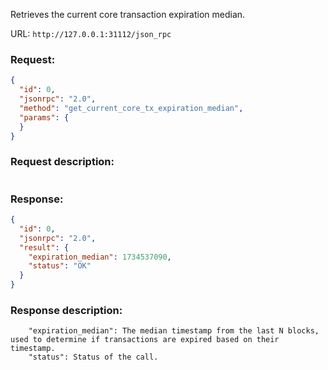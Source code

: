 Retrieves the current core transaction expiration median.

URL: ```http://127.0.0.1:31112/json_rpc```
### Request: 
```json
{
  "id": 0,
  "jsonrpc": "2.0",
  "method": "get_current_core_tx_expiration_median",
  "params": {
  }
}
```
### Request description: 
```

```

### Response: 
```json
{
  "id": 0,
  "jsonrpc": "2.0",
  "result": {
    "expiration_median": 1734537090,
    "status": "OK"
  }
}

```

### Response description: 
```
    "expiration_median": The median timestamp from the last N blocks, used to determine if transactions are expired based on their timestamp.
    "status": Status of the call.
```